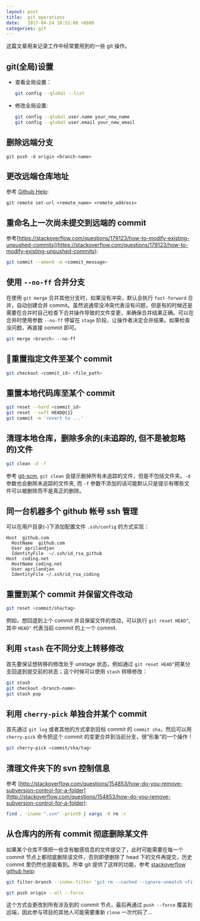 ```yaml
---
layout: post
title:  git operations
date:   2017-04-24 10:51:00 +0800
categories: git
---
```


这篇文章用来记录工作中经常要用到的一些 git 操作。

## git(全局)设置

- 查看全局设置：
  
  ```bash
  git config --global --list
  ```

- 修改全局设置:

  ```bash
  git config --global user.name your_new_name
  git config --global user.email your_new_email
  ```

## 删除远端分支

```
git push -d origin <branch-name>
```

## 更改远端仓库地址

参考 [Github Help](https://help.github.com/articles/changing-a-remote-s-url/):

```
git remote set-url <remote_name> <remote_address>
```

## 重命名上一次尚未提交到远端的 commit

参考[https://stackoverflow.com/questions/179123/how-to-modify-existing-unpushed-commits](https://stackoverflow.com/questions/179123/how-to-modify-existing-unpushed-commits):

```bash
git commit --amend -m <commit_message>
```

## 使用 `--no-ff` 合并分支

在使用 `git merge` 合并其他分支时，如果没有冲突，默认会执行 `fast-forward` 合并，自动创建合并 commit。虽然说通常没冲突代表没有问题，但是有的时候还是需要在合并时自己检查下合并操作导致的文件变更，来确保合并结果正确。可以在合并时使用参数 `--no-ff` 停留在 `stage` 阶段，让操作者决定合并结果。如果检查没问题，再直接 commit 即可。

```bash
git merge <branch> --no-ff
```

## 重置指定文件至某个 commit

```bash
git checkout <commit_id> <file_path>
```

## 重置本地代码库至某个 commit

```bash
git reset --hard <commit_id>
git reset --soft HEAD@{1}
git commit -m 'revert to ...'
```

## 清理本地仓库，删除多余的(未追踪的, 但不是被忽略的)文件

```bash
git clean -d -f
```

参考 [git-scm](https://git-scm.com/docs/git-clean), `git clean` 会提示删掉所有未追踪的文件，但是不包括文件夹。`-d`参数也会删除未追踪的文件夹, 而 `-f` 参数不添加的话可能默认只是提示有哪些文件可以被删除而不是真正的删除。

## 同一台机器多个 github 帐号 ssh 管理

可以在用户目录(`~`)下添加配置文件 `.ssh/config` 的方式实现：

```
Host  github.com
  HostName  github.com
  User aprilandjan
  IdentityFile  ~/.ssh/id_rsa_github
Host  coding.net
  HostName coding.net
  User aprilandjan
  IdentityFile ~/.ssh/id_rsa_coding
```

## 重置到某个 commit 并保留文件改动

```bash
git reset <commit/sha/tag>
```

例如，想回退到上个 commit 并且保留文件的改动，可以执行 `git reset HEAD^`, 其中 `HEAD^` 代表当前 commit 的上一个 commit.

## 利用 `stash` 在不同分支上转移修改

首先要保证想转移的修改处于 unstage 状态，例如通过 `git reset HEAD^`把某分支回退到提交前的状态；这个时候可以使用 `stash` 转移修改：

```bash
git stash
git checkout <branch-name>
git stash pop
```

## 利用 `cherry-pick` 单独合并某个 commit

首先通过 `git log` 或者其他的方式拿到目标 commit 的 `commit sha`，然后可以用 `cherry-pick` 命令把这个 commit 的变更合并到当前分支，很“形象”的一个操作！

```bash
git cherry-pick <commit/sha/tag>
```

## 清理文件夹下的 svn 控制信息

参考 [http://stackoverflow.com/questions/154853/how-do-you-remove-subversion-control-for-a-folder](http://stackoverflow.com/questions/154853/how-do-you-remove-subversion-control-for-a-folder):

```bash
find . -iname ".svn" -print0 | xargs -0 rm -r
```

##  从仓库内的所有 commit 彻底删除某文件

如果某个仓库不慎把一些含有敏感信息的文件提交了，此时可能需要在每一个 commit 节点上都彻底删除该文件，否则即便删除了 head 下的文件再提交，历史 commit 里仍然也是能看到。所幸 git 提供了这样的功能，参考 [stackoverflow](https://stackoverflow.com/questions/307828/completely-remove-file-from-all-git-repository-commit-history) [github help]():

```bash
git filter-branch --index-filter 'git rm --cached --ignore-unmatch <file>'

git push origin --all --force
```

这个方式会更改到所有涉及到的 commit 节点，最后再通过 `push --force` 覆盖到远端，因此参与项目的其他人可能需要重新 `clone` 一次代码了...